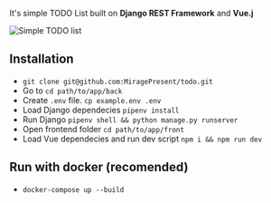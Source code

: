 It's simple TODO List built on **Django REST Framework** and **Vue.j**

![Simple TODO list](https://github.com/MiragePresent/todo/blob/dev/TODO.png?raw=true)

## Installation

* `git clone git@github.com:MiragePresent/todo.git`
* Go to `cd path/to/app/back`
* Create `.env` file. `cp example.env .env`
* Load Django dependecies `pipenv install`
* Run Django `pipenv shell && python manage.py runserver`
* Open frontend folder `cd path/to/app/front`
* Load Vue dependecies and run dev script `npm i && npm run dev`

## Run with docker (recomended)
* `docker-compose up --build`
